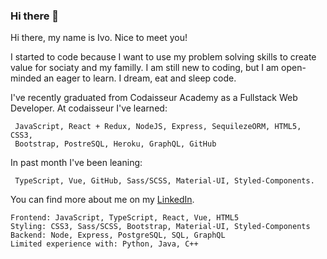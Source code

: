 ### Hi there 👋

Hi there, my name is Ivo. Nice to meet you! 

I started to code because I want to use my problem solving skills to 
create value for sociaty and my familly.
I am still new to coding, but I am open-minded an eager to learn. 
I dream, eat and sleep code. 

I've recently graduated from Codaisseur Academy as a Fullstack Web Developer.
At codaisseur I've learned:  

     JavaScript, React + Redux, NodeJS, Express, SequilezeORM, HTML5, CSS3,
     Bootstrap, PostreSQL, Heroku, GraphQL, GitHub
In past month I've been leaning:

     TypeScript, Vue, GitHub, Sass/SCSS, Material-UI, Styled-Components. 
You can find more about me on my [LinkedIn](https://www.linkedin.com/in/ivaylo-ivo-yankov/).

    Frontend: JavaScript, TypeScript, React, Vue, HTML5
    Styling: CSS3, Sass/SCSS, Bootstrap, Material-UI, Styled-Components
    Backend: Node, Express, PostgreSQL, SQL, GraphQL
    Limited experience with: Python, Java, C++

<!--
**mayallzObject/mayallzObject** is a ✨ _special_ ✨ repository because its `README.md` (this file) appears on your GitHub profile.


point_left Always happy to hear from you via email as well!

Here are some ideas to get you started:

- 🔭 I’m currently working on ...
- 🌱 I’m currently learning ...
- 👯 I’m looking to collaborate on ...
- 🤔 I’m looking for help with ...
- 💬 Ask me about ...
- 📫 How to reach me: ...
- 😄 Pronouns: ...
- ⚡ Fun fact: ...
-->
